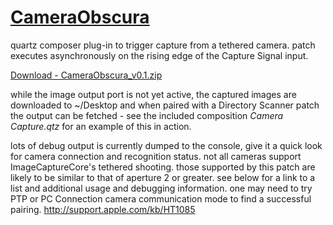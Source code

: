 [CameraObscura](http://github.com/jpld/CameraObscura/)
=============
quartz composer plug-in to trigger capture from a tethered camera. patch executes asynchronously on the rising edge of the Capture Signal input.

[Download - CameraObscura_v0.1.zip](http://cloud.github.com/downloads/jpld/CameraObscura/CameraObscura_v0.1.zip)

while the image output port is not yet active, the captured images are downloaded to ~/Desktop and when paired with a Directory Scanner patch the output can be fetched - see the included composition _Camera Capture.qtz_ for an example of this in action.

lots of debug output is currently dumped to the console, give it a quick look for camera connection and recognition status. not all cameras support ImageCaptureCore's tethered shooting. those supported by this patch are likely to be similar to that of aperture 2 or greater. see below for a link to a list and additional usage and debugging information. one may need to try PTP or PC Connection camera communication mode to find a successful pairing.
  <http://support.apple.com/kb/HT1085>